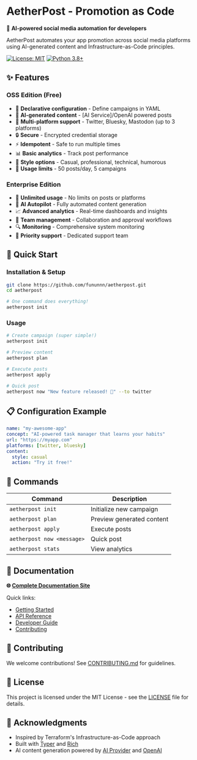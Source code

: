 # AetherPost - Promotion as Code

🚀 **AI-powered social media automation for developers**

AetherPost automates your app promotion across social media platforms using AI-generated content and Infrastructure-as-Code principles.

[![License: MIT](https://img.shields.io/badge/License-MIT-yellow.svg)](https://opensource.org/licenses/MIT)
[![Python 3.8+](https://img.shields.io/badge/python-3.8+-blue.svg)](https://www.python.org/downloads/)

## ✨ Features

### OSS Edition (Free)
- 🎯 **Declarative configuration** - Define campaigns in YAML
- 🤖 **AI-generated content** - [AI Service]/OpenAI powered posts
- 📱 **Multi-platform support** - Twitter, Bluesky, Mastodon (up to 3 platforms)
- 🔒 **Secure** - Encrypted credential storage
- ⚡ **Idempotent** - Safe to run multiple times
- 📊 **Basic analytics** - Track post performance
- 🎨 **Style options** - Casual, professional, technical, humorous
- 📝 **Usage limits** - 50 posts/day, 5 campaigns

### Enterprise Edition
- 🚀 **Unlimited usage** - No limits on posts or platforms
- 🤖 **AI Autopilot** - Fully automated content generation
- 📈 **Advanced analytics** - Real-time dashboards and insights
- 👥 **Team management** - Collaboration and approval workflows
- 🔍 **Monitoring** - Comprehensive system monitoring
- 🎯 **Priority support** - Dedicated support team

## 🚀 Quick Start

### Installation & Setup

```bash
git clone https://github.com/fununnn/aetherpost.git
cd aetherpost

# One command does everything!
aetherpost init
```

### Usage

```bash
# Create campaign (super simple!)
aetherpost init

# Preview content
aetherpost plan

# Execute posts
aetherpost apply

# Quick post
aetherpost now "New feature released! 🚀" --to twitter
```

## 📋 Configuration Example

```yaml
name: "my-awesome-app"
concept: "AI-powered task manager that learns your habits"
url: "https://myapp.com"
platforms: [twitter, bluesky]
content:
  style: casual
  action: "Try it free!"
```

## 🔧 Commands

| Command | Description |
|---------|-------------|
| `aetherpost init` | Initialize new campaign |
| `aetherpost plan` | Preview generated content |
| `aetherpost apply` | Execute posts |
| `aetherpost now <message>` | Quick post |
| `aetherpost stats` | View analytics |

## 📖 Documentation

**🌐 [Complete Documentation Site](https://aetherpost-docs.s3-website-ap-northeast-1.amazonaws.com)**

Quick links:
- [Getting Started](https://aetherpost-docs.s3-website-ap-northeast-1.amazonaws.com/getting-started.html)
- [API Reference](https://aetherpost-docs.s3-website-ap-northeast-1.amazonaws.com/api-reference.html)
- [Developer Guide](https://aetherpost-docs.s3-website-ap-northeast-1.amazonaws.com/developer-onboarding.html)
- [Contributing](https://aetherpost-docs.s3-website-ap-northeast-1.amazonaws.com/contributing.html)

## 🤝 Contributing

We welcome contributions! See [CONTRIBUTING.md](CONTRIBUTING.md) for guidelines.

## 📄 License

This project is licensed under the MIT License - see the [LICENSE](LICENSE) file for details.

## 🙏 Acknowledgments

- Inspired by Terraform's Infrastructure-as-Code approach
- Built with [Typer](https://typer.tiangolo.com/) and [Rich](https://rich.readthedocs.io/)
- AI content generation powered by [AI Provider](https://www.anthropic.com/) and [OpenAI](https://openai.com/)